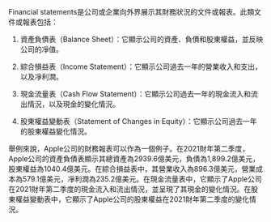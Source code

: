 

Financial statements是公司或企業向外界展示其財務狀況的文件或報表。此類文件或報表包括：

1. 資產負債表（Balance Sheet）：它顯示公司的資產、負債和股東權益，並反映公司的凈值。

2. 綜合損益表（Income Statement）：它顯示公司過去一年的營業收入和支出，以及凈利潤。

3. 現金流量表（Cash Flow Statement）：它顯示公司過去一年的現金流入和流出情況，以及現金的變化情況。

4. 股東權益變動表（Statement of Changes in Equity）：它顯示公司過去一年的股東權益變化情況。

舉例來說，Apple公司的財務報表可以作為一個例子。在2021財年第二季度，Apple公司的資產負債表顯示其總資產為2939.6億美元，負債為1,899.2億美元，股東權益為1040.4億美元。在綜合損益表中，其營業收入為896.3億美元，營業成本為579.1億美元，凈利潤為235.2億美元。在現金流量表中，它顯示了Apple公司在2021財年第二季度的現金流入和流出情況，並呈現了其現金的變化情況。在股東權益變動表中，它顯示了Apple公司的股東權益在2021財年第二季度的變化情況。